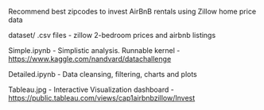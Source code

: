 Recommend best zipcodes to invest AirBnB rentals using Zillow home price data

dataset/ .csv files - zillow 2-bedroom prices and airbnb listings

Simple.ipynb - Simplistic analysis. Runnable kernel - https://www.kaggle.com/nandvard/datachallenge

Detailed.ipynb - Data cleansing, filtering, charts and plots

Tableau.jpg - Interactive Visualization dashboard - https://public.tableau.com/views/cap1airbnbzillow/Invest
